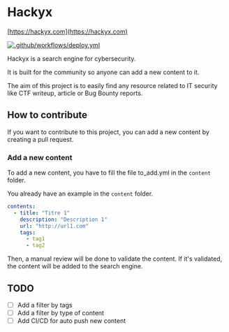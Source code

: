 # Hackyx

[https://hackyx.com](https://hackyx.com)

[![.github/workflows/deploy.yml](https://github.com/Aituglo/hackyx/actions/workflows/deploy.yml/badge.svg)](https://github.com/Aituglo/hackyx/actions/workflows/deploy.yml)

Hackyx is a search engine for cybersecurity.

It is built for the community so anyone can add a new content to it.

The aim of this project is to easily find any resource related to IT security like CTF writeup, article or Bug Bounty reports.

## How to contribute

If you want to contribute to this project, you can add a new content by creating a pull request.

### Add a new content

To add a new content, you have to fill the file to_add.yml in the `content` folder.

You already have an example in the `content` folder.

```yaml
contents:
  - title: "Titre 1"
    description: "Description 1"
    url: "http://url1.com"
    tags: 
      - tag1
      - tag2
```

Then, a manual review will be done to validate the content. If it's validated, the content will be added to the search engine.

## TODO

- [ ] Add a filter by tags
- [ ] Add a filter by type of content
- [ ] Add CI/CD for auto push new content
